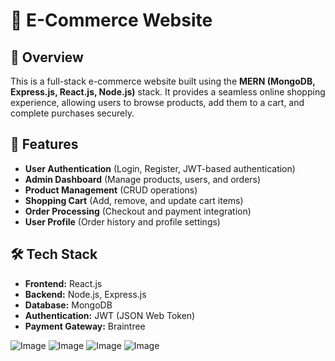 # 🛒 E-Commerce Website

## 📌 Overview
This is a full-stack e-commerce website built using the **MERN (MongoDB, Express.js, React.js, Node.js)** stack. It provides a seamless online shopping experience, allowing users to browse products, add them to a cart, and complete purchases securely.

## 🚀 Features
- **User Authentication** (Login, Register, JWT-based authentication)
- **Admin Dashboard** (Manage products, users, and orders)
- **Product Management** (CRUD operations)
- **Shopping Cart** (Add, remove, and update cart items)
- **Order Processing** (Checkout and payment integration)
- **User Profile** (Order history and profile settings)

## 🛠️ Tech Stack
- **Frontend:** React.js
- **Backend:** Node.js, Express.js
- **Database:** MongoDB
- **Authentication:** JWT (JSON Web Token)
- **Payment Gateway:** Braintree

![Image](https://github.com/user-attachments/assets/eeeb9e5a-4afe-4a2d-a1a3-240146858c22)
![Image](https://github.com/user-attachments/assets/ea77ea2b-1730-4ccc-b77b-0f791ed244be)
![Image](https://github.com/user-attachments/assets/638ee57b-3890-44dc-95e6-f966a69cce5e)
![Image](https://github.com/user-attachments/assets/5cd9a0b3-21d9-4ed7-9e2f-b104652ebea3)
